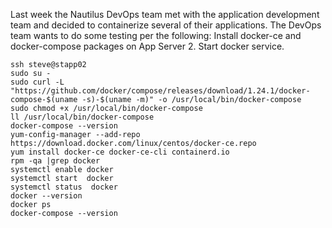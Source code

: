 Last week the Nautilus DevOps team met with the application development team and decided to containerize several of their applications. The DevOps team wants to do some testing per the following:
Install docker-ce and docker-compose packages on App Server 2.
Start docker service.

```
ssh steve@stapp02
sudo su -
sudo curl -L "https://github.com/docker/compose/releases/download/1.24.1/docker-compose-$(uname -s)-$(uname -m)" -o /usr/local/bin/docker-compose
sudo chmod +x /usr/local/bin/docker-compose
ll /usr/local/bin/docker-compose
docker-compose --version
yum-config-manager --add-repo https://download.docker.com/linux/centos/docker-ce.repo
yum install docker-ce docker-ce-cli containerd.io
rpm -qa |grep docker
systemctl enable docker
systemctl start  docker
systemctl status  docker
docker --version
docker ps
docker-compose --version
```